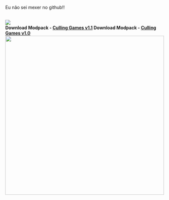 <body>

Eu não sei mexer no github!!


<br>
<img src="https://media1.tenor.com/m/Rpk3q-OLFeYAAAAC/hakari-dance-hakari.gif">
<br>
<b>Download Modpack - <a href="https://drive.google.com/file/d/1jIj9B5bp62SfqLjPhYPEgGrcpUxSeywc/view?usp=sharing">Culling Games v1.1</a> </b>
<b>Download Modpack - <a href="https://drive.google.com/file/d/1TQcwQwrUqPEH5Wh-iibFDIokRQPkks5U/view?usp=sharing">Culling Games v1.0</a> </b>

<br>
<img src="https://media1.tenor.com/m/N-i7qFwh_N8AAAAd/jujutsu-kaisen-shibuya-arc-aoi-todo-shibuya-arc.gif" style="height:auto; width:500px;">
</body>
